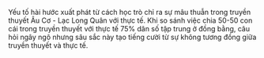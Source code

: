 Yếu tố hài hước xuất phát từ cách học trò chỉ ra sự mâu thuẫn trong truyền thuyết Âu Cơ - Lạc Long Quân với thực tế. Khi so sánh việc chia 50-50 con cái trong truyền thuyết với thực tế 75% dân số tập trung ở đồng bằng, câu hỏi ngây ngô nhưng sâu sắc này tạo tiếng cười từ sự không tương đồng giữa truyền thuyết và thực tế.
